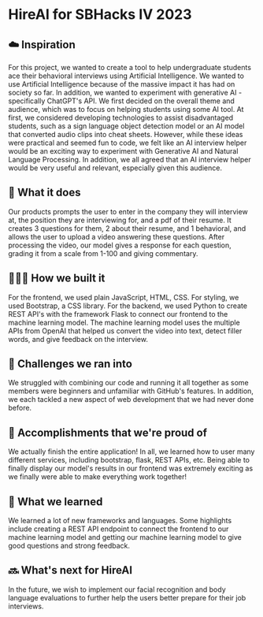 # HireAI for SBHacks IV 2023
## ☁️ Inspiration
For this project, we wanted to create a tool to help undergraduate students ace their behavioral interviews using Artificial Intelligence. We wanted to use Artificial Intelligence because of the massive impact it has had on society so far. In addition, we wanted to experiment with generative AI - specifically ChatGPT's API. 
We first decided on the overall theme and audience, which was to focus on helping students using some AI tool. At first, we considered developing technologies to assist disadvantaged students, such as a sign language object detection model or an AI model that converted audio clips into cheat sheets. However, while these ideas were practical and seemed fun to code, we felt like an AI interview helper would be an exciting way to experiment with Generative AI and Natural Language Processing. In addition, we all agreed that an AI interview helper would be very useful and relevant, especially given this audience. 

## 🚧 What it does
Our products prompts the user to enter in the company they will interview at, the position they are interviewing for, and a pdf of their resume. It creates 3 questions for them, 2 about their resume, and 1 behavioral, and allows the user to upload a video answering these questions. After processing the video, our model gives a response for each question, grading it from a scale from 1-100 and giving commentary. 

## 👨🏾‍💻 How we built it
For the frontend, we used plain JavaScript, HTML, CSS. For styling, we used Bootstrap, a CSS library.
For the backend, we used Python to create REST API's with the framework Flask to connect our frontend to the machine learning model. The machine learning model uses the multiple APIs from OpenAI that helped us convert the video into text, detect filler words, and give feedback on the interview.

## 👷 Challenges we ran into
We struggled with combining our code and running it all together as some members were beginners and unfamiliar with GitHub's features. In addition, we each tackled a new aspect of web development that we had never done before. 

## 🎉 Accomplishments that we're proud of
We actually finish the entire application! In all, we learned how to user many different services, including bootstrap, flask, REST APIs, etc. Being able to finally display our model's results in our frontend was extremely exciting as we finally were able to make everything work together!

## 📙 What we learned
We learned a lot of new frameworks and languages. Some highlights include creating a REST API endpoint to connect the frontend to our machine learning model and getting our machine learning model to give good questions and strong feedback.

## 🔜 What's next for HireAI
In the future, we wish to implement our facial recognition and body language evaluations to further help the users better prepare for their job interviews.
